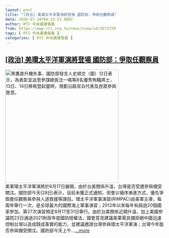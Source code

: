 ```yaml
---
layout: post
title: "[政治] 美環太平洋軍演將登場 國防部：爭取任觀察員"
date: 2020-07-28T04:23:53.000Z
author: RTI 中央廣播電臺
from: https://www.rti.org.tw/news/view/id/2073759
tags: [ RTI 中央廣播電臺 ]
categories: [ RTI 中央廣播電臺 ]
---
```

<!--1595910233000-->
[[政治] 美環太平洋軍演將登場 國防部：爭取任觀察員](https://www.rti.org.tw/news/view/id/2073759)
------

<div>
<img src="https://static.rti.org.tw/assets/thumbnails/2020/01/12/20200112000046M.jpg" width="360" alt="黑鷹直升機失事，國防部發言人史順文（圖）12日表示，為表彰並追思參謀總長沈一鳴等8名優秀殉職將士，13日、14日移柩暨起靈時，規劃沿路官兵代表及民眾參與致意。" title="黑鷹直升機失事，國防部發言人史順文（圖）12日表示，為表彰並追思參謀總長沈一鳴等8名優秀殉職將士，13日、14日移柩暨起靈時，規劃沿路官兵代表及民眾參與致意。"><br>美軍環太平洋軍演將於8月17日展開，由於台美關係升溫，台灣是否受邀參與備受關注。國防部今天(28日)表示，目前未獲正式通知，但會以循序漸進方式，優先爭取擔任觀察員參與人道救援等課目。環太平洋軍事演習(RIMPAC)由美軍主導，每兩年舉行一次，是全球最大的國際海上軍事演習；2012年以來每年有超過20個國家參加，第27次演習預定8月17至31日舉行。由於台美關係近期升溫，加上美國參議院23日通過2021財政年度國防授權法，國會意見建議美軍需具備拒絕中國迅速控制台灣以造成既成事實的能力，並建議邀請台灣參與環太平洋軍演；台灣今年能否參與備受關注。國防部今天上午...<a target="_blank" href="https://www.rti.org.tw/news/view/id/2073759">...more</a>
</div>
